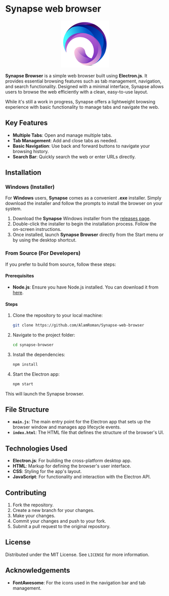 # Synapse web browser

<p align="center">
  <img src="./resources/icon.png" width="150" />
</p>

**Synapse Browser** is a simple web browser built using **Electron.js**. It provides essential browsing features such as tab management, navigation, and search functionality. Designed with a minimal interface, Synapse allows users to browse the web efficiently with a clean, easy-to-use layout.

While it's still a work in progress, Synapse offers a lightweight browsing experience with basic functionality to manage tabs and navigate the web.

## Key Features
- **Multiple Tabs**: Open and manage multiple tabs.
- **Tab Management**: Add and close tabs as needed.
- **Basic Navigation**: Use back and forward buttons to navigate your browsing history.
- **Search Bar**: Quickly search the web or enter URLs directly.

## Installation

### Windows (Installer)
For **Windows** users, **Synapse** comes as a convenient **.exe** installer. Simply download the installer and follow the prompts to install the browser on your system.

1. Download the **Synapse** Windows installer from the [releases page](link-to-releases).
2. Double-click the installer to begin the installation process. Follow the on-screen instructions.
3. Once installed, launch **Synapse Browser** directly from the Start menu or by using the desktop shortcut.

### From Source (For Developers)
If you prefer to build from source, follow these steps:

#### Prerequisites
- **Node.js**: Ensure you have Node.js installed. You can download it from [here](https://nodejs.org/).

#### Steps
1. Clone the repository to your local machine:

    ```bash
    git clone https://github.com/AlamRoman/Synapse-web-browser
    ```

2. Navigate to the project folder:

    ```bash
    cd synapse-browser
    ```

3. Install the dependencies:

    ```bash
    npm install
    ```

4. Start the Electron app:

    ```bash
    npm start
    ```

This will launch the Synapse browser.

## File Structure
- **`main.js`**: The main entry point for the Electron app that sets up the browser window and manages app lifecycle events.
- **`index.html`**: The HTML file that defines the structure of the browser's UI.

## Technologies Used
- **Electron.js**: For building the cross-platform desktop app.
- **HTML**: Markup for defining the browser's user interface.
- **CSS**: Styling for the app's layout.
- **JavaScript**: For functionality and interaction with the Electron API.

## Contributing
1. Fork the repository.
2. Create a new branch for your changes.
3. Make your changes.
4. Commit your changes and push to your fork.
5. Submit a pull request to the original repository.

## License
Distributed under the MIT License. See `LICENSE` for more information.

## Acknowledgements
- **FontAwesome**: For the icons used in the navigation bar and tab management.
